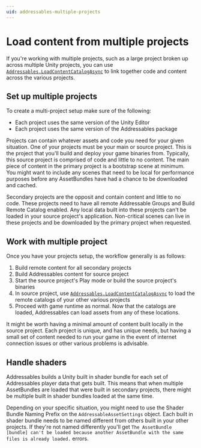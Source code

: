 ```yaml
---
uid: addressables-multiple-projects
---
```


# Load content from multiple projects

If you're working with multiple projects, such as a large project broken up across multiple Unity projects, you can use [`Addressables.LoadContentCatalogAsync`](LoadContentCatalogAsync.md) to link together code and content across the various projects.

## Set up multiple projects

To create a multi-project setup make sure of the following:

* Each project uses the same version of the Unity Editor
* Each project uses the same version of the Addressables package

Projects can contain whatever assets and code you need for your given situation. One of your projects must be your main or source project. This is the project that you'll build and deploy your game binaries from. Typically, this source project is comprised of code and little to no content. The main piece of content in the primary project is a bootstrap scene at minimum. You might want to include any scenes that need to be local for performance purposes before any AssetBundles have had a chance to be downloaded and cached.

Secondary projects are the opposit and contain content and little to no code. These projects need to have all remote Addressable Groups and Build Remote Catalog enabled. Any local data built into these projects can't be loaded in your source project's application. Non-critical scenes can live in these projects and be downloaded by the primary project when requested.

## Work with multiple project

Once you have your projects setup, the workflow generally is as follows:

1. Build remote content for all secondary projects
2. Build Addressables content for source project
3. Start the source project's Play mode or build the source project's binaries
4. In source project, use [`Addressables.LoadContentCatalogAsync`](LoadContentCatalogAsync.md) to load the remote catalogs of your other various projects
5. Proceed with game runtime as normal. Now that the catalogs are loaded, Addressables can load assets from any of these locations.

It might be worth having a minimal amount of content built locally in the source project. Each project is unique, and has unique needs, but having a small set of content needed to run your game in the event of internet connection issues or other various problems is advisable. 

## Handle shaders

Addressables builds a Unity built in shader bundle for each set of Addressables player data that gets built. This means that when multiple AssetBundles are loaded that were built in secondary projects, there might be multiple built in shader bundles loaded at the same time.

Depending on your specific situation, you might need to use the Shader Bundle Naming Prefix on the `AddressableAssetSettings` object. Each built in shader bundle needs to be named different from others built in your other projects. If they're not named differently you'll get `The AssetBundle [bundle] can't be loaded because another AssetBundle with the same files is already loaded.` errors.